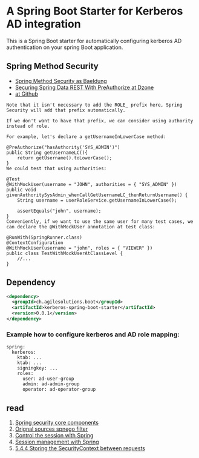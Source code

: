 # A Spring Boot Starter for Kerberos AD integration

This is a Spring Boot starter for automatically configuring kerberos AD authentication on your spring Boot application.

## Spring Method Security

* [Spring Method Security as Baeldung](https://www.baeldung.com/spring-security-method-security)
* [Securing Spring Data REST With PreAuthorize at Dzone](https://dzone.com/articles/securing-spring-data-rest-with-preauthorize)
* [at Github](https://github.com/farrelmr/introtospringdatarest/blob/3.0.0/src/main/java/com/javabullets/springdata/jparest/ParkrunCourseRepository.java)

```
Note that it isn't necessary to add the ROLE_ prefix here, Spring Security will add that prefix automatically.

If we don't want to have that prefix, we can consider using authority instead of role.

For example, let's declare a getUsernameInLowerCase method:

@PreAuthorize("hasAuthority('SYS_ADMIN')")
public String getUsernameLC(){
    return getUsername().toLowerCase();
}
We could test that using authorities:

@Test
@WithMockUser(username = "JOHN", authorities = { "SYS_ADMIN" })
public void givenAuthoritySysAdmin_whenCallGetUsernameLC_thenReturnUsername() {
    String username = userRoleService.getUsernameInLowerCase();
 
    assertEquals("john", username);
}
Conveniently, if we want to use the same user for many test cases, we can declare the @WithMockUser annotation at test class:

@RunWith(SpringRunner.class)
@ContextConfiguration
@WithMockUser(username = "john", roles = { "VIEWER" })
public class TestWithMockUserAtClassLevel {
    //...
}

```

## Dependency

```xml
<dependency>
  <groupId>ch.agilesolutions.boot</groupId>
  <artifactId>kerberos-spring-boot-starter</artifactId>
  <version>0.0.1</version>
</dependency>
```


### Example how to configure kerberos and AD role mapping:

```
spring:
  kerberos:
	ktab: ...
	ktab: ...
	signingkey: ...
	roles:
	  user: ad-user-group
	  admin: ad-admin-group
	  operator: ad-operator-group
```

## read
1. [Spring security core components](https://docs.spring.io/spring-security/site/docs/3.0.x/reference/technical-overview.html)
2. [Orignal sources spnego filter](https://github.com/spring-projects/spring-security-kerberos)
3. [Control the session with Spring](https://www.baeldung.com/spring-security-session)
4. [Session management with Spring](https://docs.spring.io/spring-security/site/docs/4.0.x/reference/html/session-mgmt.html)
5. [5.4.4 Storing the SecurityContext between requests](https://docs.spring.io/spring-security/site/docs/3.0.x/reference/technical-overview.html)
